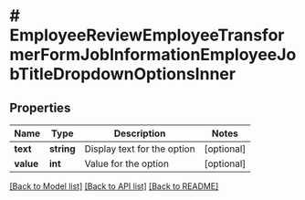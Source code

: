 # # EmployeeReviewEmployeeTransformerFormJobInformationEmployeeJobTitleDropdownOptionsInner

## Properties

Name | Type | Description | Notes
------------ | ------------- | ------------- | -------------
**text** | **string** | Display text for the option | [optional]
**value** | **int** | Value for the option | [optional]

[[Back to Model list]](../../README.md#models) [[Back to API list]](../../README.md#endpoints) [[Back to README]](../../README.md)

